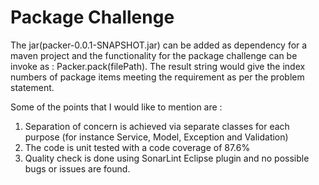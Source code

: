 # Package Challenge
The jar(packer-0.0.1-SNAPSHOT.jar) can be added as dependency for a maven project and the functionality for the package challenge can be invoke as : Packer.pack(filePath). The result string would give the index numbers of package items meeting the requirement as per the problem statement.

Some of the points that I would like to mention are :
1. Separation of concern is achieved via separate classes for each purpose (for instance Service, Model, Exception and Validation)
2. The code is unit tested with a code coverage of 87.6%
3. Quality check is done using SonarLint Eclipse plugin and no possible bugs or issues are found.
